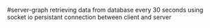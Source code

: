 #server-graph retrieving data from database every 30 seconds using socket io persistant connection between client and server
